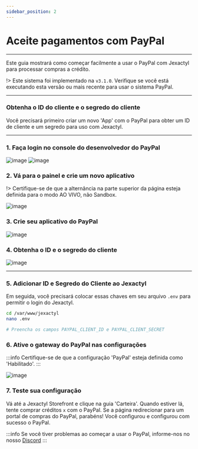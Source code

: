 ```yaml
---
sidebar_position: 2
---
```


# Aceite pagamentos com PayPal

***

Este guia mostrará como começar facilmente a usar o PayPal com Jexactyl
para processar compras a crédito.

!> Este sistema foi implementado na `v3.1.0`. Verifique se você está executando esta versão
ou mais recente para usar o sistema PayPal.

***

### Obtenha o ID do cliente e o segredo do cliente

Você precisará primeiro criar um novo 'App' com o PayPal para obter um ID de cliente e um segredo
para uso com Jexactyl.

***

### 1. Faça login no console do desenvolvedor do PayPal
![image](https://www.knowband.com/blog/wp-content/uploads/2019/02/Paypal-login-PayPal-client-Id.png)
![image](https://www.knowband.com/blog/wp-content/uploads/2019/02/2.gif)

### 2. Vá para o painel e crie um novo aplicativo
!> Certifique-se de que a alternância na parte superior da página esteja definida para o modo AO VIVO, não Sandbox.

![image](https://www.knowband.com/blog/wp-content/uploads/2019/02/5.png)

### 3. Crie seu aplicativo do PayPal
![image](https://www.knowband.com/blog/wp-content/uploads/2019/02/6.png)

### 4. Obtenha o ID e o segredo do cliente
![image](https://www.knowband.com/blog/wp-content/uploads/2019/02/2021-04-21.gif)

***

### 5. Adicionar ID e Segredo do Cliente ao Jexactyl
Em seguida, você precisará colocar essas chaves em seu arquivo `.env` para permitir o login do Jexactyl.

```bash
cd /var/www/jexactyl
nano .env

# Preencha os campos PAYPAL_CLIENT_ID e PAYPAL_CLIENT_SECRET
```

### 6. Ative o gateway do PayPal nas configurações

:::info Certifique-se de que a configuração 'PayPal' esteja definida como 'Habilitado'.
:::

![image](/img/store_admin.png)

### 7. Teste sua configuração

Vá até a Jexactyl Storefront e clique na guia 'Carteira'. Quando estiver lá, tente comprar créditos `x` com o PayPal.
Se a página redirecionar para um portal de compras do PayPal, parabéns! Você configurou e configurou com sucesso o PayPal.

:::info Se você tiver problemas ao começar a usar o PayPal, informe-nos no nosso [Discord](https://discord.gg/8r7n7mU33R)
:::
